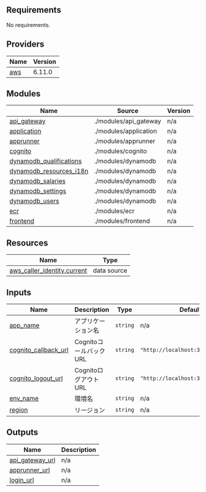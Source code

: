 <!-- BEGIN_TF_DOCS -->
## Requirements

No requirements.

## Providers

| Name | Version |
|------|---------|
| <a name="provider_aws"></a> [aws](#provider\_aws) | 6.11.0 |

## Modules

| Name | Source | Version |
|------|--------|---------|
| <a name="module_api_gateway"></a> [api\_gateway](#module\_api\_gateway) | ./modules/api_gateway | n/a |
| <a name="module_application"></a> [application](#module\_application) | ./modules/application | n/a |
| <a name="module_apprunner"></a> [apprunner](#module\_apprunner) | ./modules/apprunner | n/a |
| <a name="module_cognito"></a> [cognito](#module\_cognito) | ./modules/cognito | n/a |
| <a name="module_dynamodb_qualifications"></a> [dynamodb\_qualifications](#module\_dynamodb\_qualifications) | ./modules/dynamodb | n/a |
| <a name="module_dynamodb_resources_i18n"></a> [dynamodb\_resources\_i18n](#module\_dynamodb\_resources\_i18n) | ./modules/dynamodb | n/a |
| <a name="module_dynamodb_salaries"></a> [dynamodb\_salaries](#module\_dynamodb\_salaries) | ./modules/dynamodb | n/a |
| <a name="module_dynamodb_settings"></a> [dynamodb\_settings](#module\_dynamodb\_settings) | ./modules/dynamodb | n/a |
| <a name="module_dynamodb_users"></a> [dynamodb\_users](#module\_dynamodb\_users) | ./modules/dynamodb | n/a |
| <a name="module_ecr"></a> [ecr](#module\_ecr) | ./modules/ecr | n/a |
| <a name="module_frontend"></a> [frontend](#module\_frontend) | ./modules/frontend | n/a |

## Resources

| Name | Type |
|------|------|
| [aws_caller_identity.current](https://registry.terraform.io/providers/hashicorp/aws/latest/docs/data-sources/caller_identity) | data source |

## Inputs

| Name | Description | Type | Default | Required |
|------|-------------|------|---------|:--------:|
| <a name="input_app_name"></a> [app\_name](#input\_app\_name) | アプリケーション名 | `string` | n/a | yes |
| <a name="input_cognito_callback_url"></a> [cognito\_callback\_url](#input\_cognito\_callback\_url) | CognitoコールバックURL | `string` | `"http://localhost:3000/callback"` | no |
| <a name="input_cognito_logout_url"></a> [cognito\_logout\_url](#input\_cognito\_logout\_url) | CognitoログアウトURL | `string` | `"http://localhost:3000/logout"` | no |
| <a name="input_env_name"></a> [env\_name](#input\_env\_name) | 環境名 | `string` | n/a | yes |
| <a name="input_region"></a> [region](#input\_region) | リージョン | `string` | n/a | yes |

## Outputs

| Name | Description |
|------|-------------|
| <a name="output_api_gateway_url"></a> [api\_gateway\_url](#output\_api\_gateway\_url) | n/a |
| <a name="output_apprunner_url"></a> [apprunner\_url](#output\_apprunner\_url) | n/a |
| <a name="output_login_url"></a> [login\_url](#output\_login\_url) | n/a |
<!-- END_TF_DOCS -->